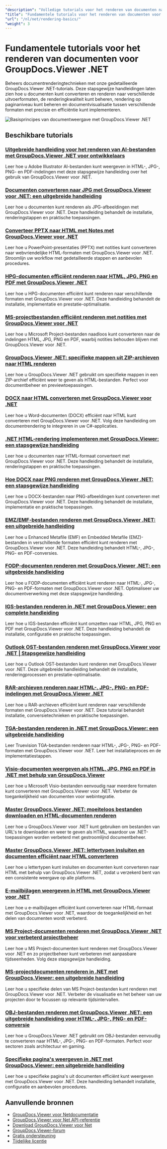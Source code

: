```yaml
---
"description": "Volledige tutorials voor het renderen van documenten naar verschillende uitvoerformaten, waaronder HTML, PDF en afbeeldingsformaten met behulp van GroupDocs.Viewer voor .NET."
"title": "Fundamentele tutorials voor het renderen van documenten voor GroupDocs.Viewer .NET"
"url": "/nl/net/rendering-basics/"
"weight": 3
---
```


# Fundamentele tutorials voor het renderen van documenten voor GroupDocs.Viewer .NET

Beheers documentrenderingtechnieken met onze gedetailleerde GroupDocs.Viewer .NET-tutorials. Deze stapsgewijze handleidingen laten zien hoe u documenten kunt converteren en renderen naar verschillende uitvoerformaten, de renderingkwaliteit kunt beheren, rendering op paginaniveau kunt beheren en documentvisualisatie tussen verschillende formaten met precisie en efficiëntie kunt implementeren.

![Basisprincipes van documentweergave met GroupDocs.Viewer .NET](/viewer/rendering-basics/image.png)

## Beschikbare tutorials

### [Uitgebreide handleiding voor het renderen van AI-bestanden met GroupDocs.Viewer .NET voor ontwikkelaars](./render-ai-groupdocs-viewer-net-guide/)
Leer hoe u Adobe Illustrator AI-bestanden kunt weergeven in HTML-, JPG-, PNG- en PDF-indelingen met deze stapsgewijze handleiding over het gebruik van GroupDocs.Viewer voor .NET.

### [Documenten converteren naar JPG met GroupDocs.Viewer voor .NET: een uitgebreide handleiding](./render-documents-jpg-groupdocs-viewer-dotnet/)
Leer hoe u documenten kunt renderen als JPG-afbeeldingen met GroupDocs.Viewer voor .NET. Deze handleiding behandelt de installatie, renderingstappen en praktische toepassingen.

### [Converteer PPTX naar HTML met Notes met GroupDocs.Viewer voor .NET](./render-pptx-notes-html-groupdocs-viewer-net/)
Leer hoe u PowerPoint-presentaties (PPTX) met notities kunt converteren naar webvriendelijke HTML-formaten met GroupDocs.Viewer voor .NET. Stroomlijn uw workflow met gedetailleerde stappen en aanbevolen procedures.

### [HPG-documenten efficiënt renderen naar HTML, JPG, PNG en PDF met GroupDocs.Viewer .NET](./groupdocs-viewer-net-hpg-rendering-guide/)
Leer hoe u HPG-documenten efficiënt kunt renderen naar verschillende formaten met GroupDocs.Viewer voor .NET. Deze handleiding behandelt de installatie, implementatie en prestatie-optimalisatie.

### [MS-projectbestanden efficiënt renderen met notities met GroupDocs.Viewer voor .NET](./groupdocs-viewer-ms-project-notes-conversion/)
Leer hoe u Microsoft Project-bestanden naadloos kunt converteren naar de indelingen HTML, JPG, PNG en PDF, waarbij notities behouden blijven met GroupDocs.Viewer voor .NET.

### [GroupDocs.Viewer .NET: specifieke mappen uit ZIP-archieven naar HTML renderen](./groupdocs-viewer-dotnet-render-zip-folders-html/)
Leer hoe u GroupDocs.Viewer .NET gebruikt om specifieke mappen in een ZIP-archief efficiënt weer te geven als HTML-bestanden. Perfect voor documentbeheer en previewtoepassingen.

### [DOCX naar HTML converteren met GroupDocs.Viewer voor .NET](./render-docx-html-groupdocs-viewer-dotnet/)
Leer hoe u Word-documenten (DOCX) efficiënt naar HTML kunt converteren met GroupDocs.Viewer voor .NET. Volg deze handleiding om documentrendering te integreren in uw C#-applicaties.

### [.NET HTML-rendering implementeren met GroupDocs.Viewer: een stapsgewijze handleiding](./implement-net-html-rendering-groupdocs-viewer/)
Leer hoe u documenten naar HTML-formaat converteert met GroupDocs.Viewer voor .NET. Deze handleiding behandelt de installatie, renderingstappen en praktische toepassingen.

### [Hoe DOCX naar PNG renderen met GroupDocs.Viewer .NET: een stapsgewijze handleiding](./render-docx-png-groupdocs-viewer-net/)
Leer hoe u DOCX-bestanden naar PNG-afbeeldingen kunt converteren met GroupDocs.Viewer voor .NET. Deze handleiding behandelt de installatie, implementatie en praktische toepassingen.

### [EMZ/EMF-bestanden renderen met GroupDocs.Viewer .NET: een uitgebreide handleiding](./render-emz-emf-groupdocs-viewer-dotnet/)
Leer hoe u Enhanced Metafile (EMF) en Embedded Metafile (EMZ)-bestanden in verschillende formaten efficiënt kunt renderen met GroupDocs.Viewer voor .NET. Deze handleiding behandelt HTML-, JPG-, PNG- en PDF-conversies.

### [FODP-documenten renderen met GroupDocs.Viewer .NET: een uitgebreide handleiding](./render-fodp-documents-groupdocs-viewer-net/)
Leer hoe u FODP-documenten efficiënt kunt renderen naar HTML-, JPG-, PNG- en PDF-formaten met GroupDocs.Viewer voor .NET. Optimaliseer uw documentverwerking met deze stapsgewijze handleiding.

### [IGS-bestanden renderen in .NET met GroupDocs.Viewer: een complete handleiding](./render-igs-files-groupdocs-viewer-dotnet/)
Leer hoe u IGS-bestanden efficiënt kunt omzetten naar HTML, JPG, PNG en PDF met GroupDocs.Viewer voor .NET. Deze handleiding behandelt de installatie, configuratie en praktische toepassingen.

### [Outlook OST-bestanden renderen met GroupDocs.Viewer voor .NET | Stapsgewijze handleiding](./render-outlook-ost-groupdocs-viewer-net/)
Leer hoe u Outlook OST-bestanden kunt renderen met GroupDocs.Viewer voor .NET. Deze uitgebreide handleiding behandelt de installatie, renderingprocessen en prestatie-optimalisatie.

### [RAR-archieven renderen naar HTML-, JPG-, PNG- en PDF-indelingen met GroupDocs.Viewer .NET](./rendering-rar-archives-using-groupdocs-viewer-net/)
Leer hoe u RAR-archieven efficiënt kunt renderen naar verschillende formaten met GroupDocs.Viewer voor .NET. Deze tutorial behandelt installatie, conversietechnieken en praktische toepassingen.

### [TGA-bestanden renderen in .NET met GroupDocs.Viewer: een uitgebreide handleiding](./render-tga-files-dotnet-groupdocs-viewer/)
Leer Truevision TGA-bestanden renderen naar HTML-, JPG-, PNG- en PDF-formaten met GroupDocs.Viewer voor .NET. Leer het installatieproces en de implementatiestappen.

### [Visio-documenten weergeven als HTML, JPG, PNG en PDF in .NET met behulp van GroupDocs.Viewer](./groupdocs-viewer-dotnet-render-visio-documents-html-jpg-png-pdf/)
Leer hoe u Microsoft Visio-bestanden eenvoudig naar meerdere formaten kunt converteren met GroupDocs.Viewer voor .NET. Verbeter de toegankelijkheid van documenten voor webintegratie.

### [Master GroupDocs.Viewer .NET: moeiteloos bestanden downloaden en HTML-documenten renderen](./mastering-groupdocs-viewer-net-file-download-html-rendering/)
Leer hoe u GroupDocs.Viewer voor .NET kunt gebruiken om bestanden van URL's te downloaden en weer te geven als HTML, waardoor uw .NET-toepassingen worden verbeterd met gestroomlijnd documentbeheer.

### [Master GroupDocs.Viewer .NET: lettertypen insluiten en documenten efficiënt naar HTML converteren](./embed-fonts-convert-docs-groupdocs-viewer-net/)
Leer hoe u lettertypen kunt insluiten en documenten kunt converteren naar HTML met behulp van GroupDocs.Viewer .NET, zodat u verzekerd bent van een consistente weergave op alle platforms.

### [E-mailbijlagen weergeven in HTML met GroupDocs.Viewer voor .NET](./render-email-attachments-html-groupdocs-viewer-net/)
Leer hoe u e-mailbijlagen efficiënt kunt converteren naar HTML-formaat met GroupDocs.Viewer voor .NET, waardoor de toegankelijkheid en het delen van documenten wordt verbeterd.

### [MS Project-documenten renderen met GroupDocs.Viewer .NET voor verbeterd projectbeheer](./render-ms-project-docs-groupdocs-viewer-net/)
Leer hoe u MS Project-documenten kunt renderen met GroupDocs.Viewer voor .NET en zo projectbeheer kunt verbeteren met aanpasbare tijdseenheden. Volg deze stapsgewijze handleiding.

### [MS-projectdocumenten renderen in .NET met GroupDocs.Viewer: een uitgebreide handleiding](./render-ms-project-dotnet-groupdocs-viewer/)
Leer hoe u specifieke delen van MS Project-bestanden kunt renderen met GroupDocs.Viewer voor .NET. Verbeter de visualisatie en het beheer van uw projecten door te focussen op relevante tijdsintervallen.

### [OBJ-bestanden renderen met GroupDocs.Viewer .NET: een uitgebreide handleiding voor HTML-, JPG-, PNG- en PDF-conversie](./render-obj-files-groupdocs-viewer-net/)
Leer hoe u GroupDocs.Viewer .NET gebruikt om OBJ-bestanden eenvoudig te converteren naar HTML-, JPG-, PNG- en PDF-formaten. Perfect voor sectoren zoals architectuur en gaming.

### [Specifieke pagina's weergeven in .NET met GroupDocs.Viewer: een uitgebreide handleiding](./groupdocs-viewer-net-rendering-pages-guide/)
Leer hoe u specifieke pagina's uit documenten efficiënt kunt weergeven met GroupDocs.Viewer voor .NET. Deze handleiding behandelt installatie, configuratie en aanbevolen procedures.

## Aanvullende bronnen

- [GroupDocs.Viewer voor Netdocumentatie](https://docs.groupdocs.com/viewer/net/)
- [GroupDocs.Viewer voor Net API-referentie](https://reference.groupdocs.com/viewer/net/)
- [Download GroupDocs.Viewer voor Net](https://releases.groupdocs.com/viewer/net/)
- [GroupDocs.Viewer-forum](https://forum.groupdocs.com/c/viewer/9)
- [Gratis ondersteuning](https://forum.groupdocs.com/)
- [Tijdelijke licentie](https://purchase.groupdocs.com/temporary-license/)